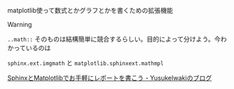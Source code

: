 matplotlib使って数式とかグラフとかを書くための拡張機能

<div class="warning">

<div class="title">

Warning

</div>

`..math::` そのものは結構簡単に競合するらしい。目的によって分けよう。今わかっているのは

`sphinx.ext.imgmath` と `matplotlib.sphinxext.mathmpl`

</div>

<div class="seealso">

[SphinxとMatplotlibでお手軽にレポートを書こう -
YusukeIwakiのブログ](http://yusukeiwaki.hatenablog.com/entry/2015/01/13/Sphinx%E3%81%A8Matplotlib%E3%81%A7%E3%81%8A%E6%89%8B%E8%BB%BD%E3%81%AB%E3%83%AC%E3%83%9D%E3%83%BC%E3%83%88%E3%82%92%E6%9B%B8%E3%81%93%E3%81%86)

</div>
